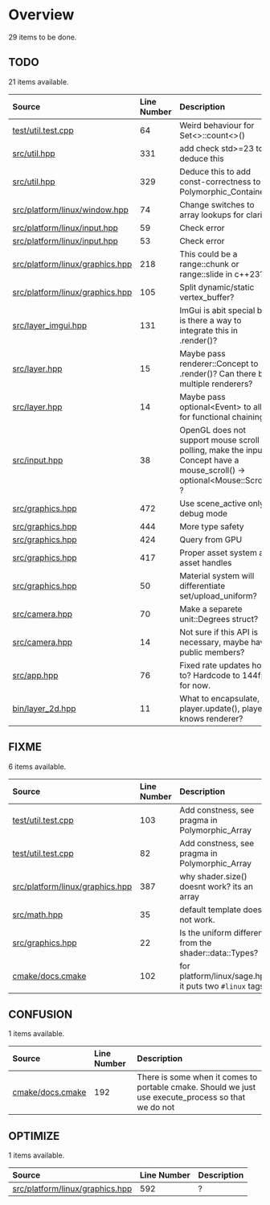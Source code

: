 # Overview

29 items to be done.

## TODO

21 items available.

| Source | Line Number | Description |
|:-|:-|:-|
| [test/util.test.cpp](test/util.test.cpp) | 64 | Weird behaviour for Set<>::count<>() |
| [src/util.hpp](src/util.hpp) | 331 | add check std>=23 todo deduce this |
| [src/util.hpp](src/util.hpp) | 329 | Deduce this to add const-correctness to Polymorphic_Containers. |
| [src/platform/linux/window.hpp](src/platform/linux/window.hpp) | 74 | Change switches to array lookups for clarity |
| [src/platform/linux/input.hpp](src/platform/linux/input.hpp) | 59 | Check error |
| [src/platform/linux/input.hpp](src/platform/linux/input.hpp) | 53 | Check error |
| [src/platform/linux/graphics.hpp](src/platform/linux/graphics.hpp) | 218 | This could be a range::chunk or range::slide in c++23? |
| [src/platform/linux/graphics.hpp](src/platform/linux/graphics.hpp) | 105 | Split dynamic/static vertex_buffer? |
| [src/layer_imgui.hpp](src/layer_imgui.hpp) | 131 | ImGui is abit special but is there a way to integrate this in .render()? |
| [src/layer.hpp](src/layer.hpp) | 15 | Maybe pass renderer::Concept to .render()? Can there be multiple renderers? |
| [src/layer.hpp](src/layer.hpp) | 14 | Maybe pass optional\<Event\> to allow for functional chaining? |
| [src/input.hpp](src/input.hpp) | 38 | OpenGL does not support mouse scroll polling, make the input Concept have a mouse_scroll() -> optional\<Mouse::Scroll\> ? |
| [src/graphics.hpp](src/graphics.hpp) | 472 | Use scene_active only in debug mode |
| [src/graphics.hpp](src/graphics.hpp) | 444 | More type safety |
| [src/graphics.hpp](src/graphics.hpp) | 424 | Query from GPU |
| [src/graphics.hpp](src/graphics.hpp) | 417 | Proper asset system and asset handles |
| [src/graphics.hpp](src/graphics.hpp) | 50 | Material system will differentiate set/upload_uniform? |
| [src/camera.hpp](src/camera.hpp) | 70 | Make a separete unit::Degrees struct? |
| [src/camera.hpp](src/camera.hpp) | 14 | Not sure if this API is necessary, maybe have public members? |
| [src/app.hpp](src/app.hpp) | 76 | Fixed rate updates how to? Hardcode to 144fps for now. |
| [bin/layer_2d.hpp](bin/layer_2d.hpp) | 11 | What to encapsulate, player.update(), player knows renderer? |

## FIXME

6 items available.

| Source | Line Number | Description |
|:-|:-|:-|
| [test/util.test.cpp](test/util.test.cpp) | 103 | Add constness, see pragma in Polymorphic_Array |
| [test/util.test.cpp](test/util.test.cpp) | 82 | Add constness, see pragma in Polymorphic_Array |
| [src/platform/linux/graphics.hpp](src/platform/linux/graphics.hpp) | 387 | why shader.size() doesnt work? its an array |
| [src/math.hpp](src/math.hpp) | 35 | default template does not work. |
| [src/graphics.hpp](src/graphics.hpp) | 22 | Is the uniform different from the shader::data::Types? |
| [cmake/docs.cmake](cmake/docs.cmake) | 102 | for platform/linux/sage.hpp it puts two `#linux` tags |

## CONFUSION

1 items available.

| Source | Line Number | Description |
|:-|:-|:-|
| [cmake/docs.cmake](cmake/docs.cmake) | 192 | There is some when it comes to portable cmake. Should we just use execute_process so that we do not |

## OPTIMIZE

1 items available.

| Source | Line Number | Description |
|:-|:-|:-|
| [src/platform/linux/graphics.hpp](src/platform/linux/graphics.hpp) | 592 | ? |

